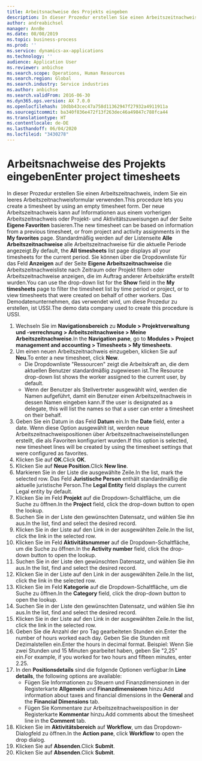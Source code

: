 ```yaml
---
title: Arbeitsnachweise des Projekts eingeben
description: In dieser Prozedur erstellen Sie einen Arbeitszeitnachweis, indem Sie ein leeres Arbeitszeitnachweisformular verwenden.
author: andreabichsel
manager: AnnBe
ms.date: 08/08/2019
ms.topic: business-process
ms.prod: ''
ms.service: dynamics-ax-applications
ms.technology: ''
audience: Application User
ms.reviewer: anbichse
ms.search.scope: Operations, Human Resources
ms.search.region: Global
ms.search.industry: Service industries
ms.author: anbichse
ms.search.validFrom: 2016-06-30
ms.dyn365.ops.version: AX 7.0.0
ms.openlocfilehash: 10dbb43cec47a758d11362947f27932a4911911a
ms.sourcegitcommit: ba340f836e472f13f263dec46a49847c788fca44
ms.translationtype: HT
ms.contentlocale: de-DE
ms.lasthandoff: 06/04/2020
ms.locfileid: "3430278"
---
```

# <a name="enter-project-timesheets"></a><span data-ttu-id="3ebea-103">Arbeitsnachweise des Projekts eingeben</span><span class="sxs-lookup"><span data-stu-id="3ebea-103">Enter project timesheets</span></span>



<span data-ttu-id="3ebea-104">In dieser Prozedur erstellen Sie einen Arbeitszeitnachweis, indem Sie ein leeres Arbeitszeitnachweisformular verwenden.</span><span class="sxs-lookup"><span data-stu-id="3ebea-104">This procedure lets you create a timesheet by using an empty timesheet form.</span></span> <span data-ttu-id="3ebea-105">Der neue Arbeitszeitnachweis kann auf Informationen aus einem vorherigen Arbeitszeitnachweis oder Projekt- und Aktivitätszuweisungen auf der Seite **Eigene Favoriten** basieren.</span><span class="sxs-lookup"><span data-stu-id="3ebea-105">The new timesheet can be based on information from a previous timesheet, or from project and activity assignments in the **My favorites** page.</span></span> <span data-ttu-id="3ebea-106">Standardmäßig werden auf der Listenseite **Alle Arbeitszeitnachweise** alle Arbeitszeitnachweise für die aktuelle Periode angezeigt.</span><span class="sxs-lookup"><span data-stu-id="3ebea-106">By default, the **All timesheets** list page displays all your timesheets for the current period.</span></span> <span data-ttu-id="3ebea-107">Sie können über die Dropdownliste für das Feld **Anzeigen** auf der Seite **Eigene Arbeitszeitnachweise** die Arbeitszeitnachweisliste nach Zeitraum oder Projekt filtern oder Arbeitszeitnachweise anzeigen, die im Auftrag anderer Arbeitskräfte erstellt wurden.</span><span class="sxs-lookup"><span data-stu-id="3ebea-107">You can use the drop-down list for the **Show** field in the **My timesheets** page to filter the timesheet list by time period or project, or to view timesheets that were created on behalf of other workers.</span></span> <span data-ttu-id="3ebea-108">Das Demodatenunternehmen, das verwendet wird, um diese Prozedur zu erstellen, ist USSI.</span><span class="sxs-lookup"><span data-stu-id="3ebea-108">The demo data company used to create this procedure is USSI.</span></span> 

1. <span data-ttu-id="3ebea-109">Wechseln Sie im **Navigationsbereich** zu **Module > Projektverwaltung und -verrechnung > Arbeitszeitnachweise > Meine Arbeitszeitnachweise**.</span><span class="sxs-lookup"><span data-stu-id="3ebea-109">In the **Navigation pane**, go to **Modules > Project management and accounting > Timesheets > My timesheets**.</span></span>
2. <span data-ttu-id="3ebea-110">Um einen neuen Arbeitszeitnachweis einzugeben, klicken Sie auf **Neu**.</span><span class="sxs-lookup"><span data-stu-id="3ebea-110">To enter a new timesheet, click **New**.</span></span>
    - <span data-ttu-id="3ebea-111">Die Dropdownliste "Ressourcen" zeigt die Arbeitskraft an, die dem aktuellen Benutzer standardmäßig zugewiesen ist.</span><span class="sxs-lookup"><span data-stu-id="3ebea-111">The Resource drop-down list shows the worker assigned to the current user, by default.</span></span>  
    - <span data-ttu-id="3ebea-112">Wenn der Benutzer als Stellvertreter ausgewählt wird, werden die Namen aufgeführt, damit ein Benutzer einen Arbeitszeitnachweis in dessen Namen eingeben kann.</span><span class="sxs-lookup"><span data-stu-id="3ebea-112">If the user is designated as a delegate, this will list the names so that a user can enter a timesheet on their behalf.</span></span>  
3. <span data-ttu-id="3ebea-113">Geben Sie ein Datum in das Feld **Datum** ein.</span><span class="sxs-lookup"><span data-stu-id="3ebea-113">In the **Date** field, enter a date.</span></span> <span data-ttu-id="3ebea-114">Wenn diese Option ausgewählt ist, werden neue Arbeitszeitnachweispositionen über Arbeitszeitnachweiseinstellungen erstellt, die als Favoriten konfiguriert wurden.</span><span class="sxs-lookup"><span data-stu-id="3ebea-114">If this option is selected, new timesheet lines will be created by using the timesheet settings that were configured as favorites.</span></span>  
4. <span data-ttu-id="3ebea-115">Klicken Sie auf **OK**.</span><span class="sxs-lookup"><span data-stu-id="3ebea-115">Click **OK**.</span></span>
5. <span data-ttu-id="3ebea-116">Klicken Sie auf **Neue Position**.</span><span class="sxs-lookup"><span data-stu-id="3ebea-116">Click **New line**.</span></span>
6. <span data-ttu-id="3ebea-117">Markieren Sie in der Liste die ausgewählte Zeile.</span><span class="sxs-lookup"><span data-stu-id="3ebea-117">In the list, mark the selected row.</span></span> <span data-ttu-id="3ebea-118">Das Feld **Juristische Person** enthält standardmäßig die aktuelle juristische Person.</span><span class="sxs-lookup"><span data-stu-id="3ebea-118">The **Legal Entity** field displays the current Legal entity by default.</span></span>   
7. <span data-ttu-id="3ebea-119">Klicken Sie im Feld **Projekt** auf die Dropdown-Schaltfläche, um die Suche zu öffnen.</span><span class="sxs-lookup"><span data-stu-id="3ebea-119">In the **Project** field, click the drop-down button to open the lookup.</span></span>
8. <span data-ttu-id="3ebea-120">Suchen Sie in der Liste den gewünschten Datensatz, und wählen Sie ihn aus.</span><span class="sxs-lookup"><span data-stu-id="3ebea-120">In the list, find and select the desired record.</span></span>
9. <span data-ttu-id="3ebea-121">Klicken Sie in der Liste auf den Link in der ausgewählten Zeile.</span><span class="sxs-lookup"><span data-stu-id="3ebea-121">In the list, click the link in the selected row.</span></span>
10. <span data-ttu-id="3ebea-122">Klicken Sie im Feld **Aktivitätsnummer** auf die Dropdown-Schaltfläche, um die Suche zu öffnen.</span><span class="sxs-lookup"><span data-stu-id="3ebea-122">In the **Activity number** field, click the drop-down button to open the lookup.</span></span>
11. <span data-ttu-id="3ebea-123">Suchen Sie in der Liste den gewünschten Datensatz, und wählen Sie ihn aus.</span><span class="sxs-lookup"><span data-stu-id="3ebea-123">In the list, find and select the desired record.</span></span>
12. <span data-ttu-id="3ebea-124">Klicken Sie in der Liste auf den Link in der ausgewählten Zeile.</span><span class="sxs-lookup"><span data-stu-id="3ebea-124">In the list, click the link in the selected row.</span></span>
13. <span data-ttu-id="3ebea-125">Klicken Sie im Feld **Kategorie** auf die Dropdown-Schaltfläche, um die Suche zu öffnen.</span><span class="sxs-lookup"><span data-stu-id="3ebea-125">In the **Category** field, click the drop-down button to open the lookup.</span></span>
14. <span data-ttu-id="3ebea-126">Suchen Sie in der Liste den gewünschten Datensatz, und wählen Sie ihn aus.</span><span class="sxs-lookup"><span data-stu-id="3ebea-126">In the list, find and select the desired record.</span></span>
15. <span data-ttu-id="3ebea-127">Klicken Sie in der Liste auf den Link in der ausgewählten Zeile.</span><span class="sxs-lookup"><span data-stu-id="3ebea-127">In the list, click the link in the selected row.</span></span>
16. <span data-ttu-id="3ebea-128">Geben Sie die Anzahl der pro Tag gearbeiteten Stunden ein.</span><span class="sxs-lookup"><span data-stu-id="3ebea-128">Enter the number of hours worked each day.</span></span> <span data-ttu-id="3ebea-129">Geben Sie die Stunden mit Dezimalstellen ein.</span><span class="sxs-lookup"><span data-stu-id="3ebea-129">Enter the hours in decimal format.</span></span> <span data-ttu-id="3ebea-130">Beispiel: Wenn Sie zwei Stunden und 15 Minuten gearbeitet haben, geben Sie "2,25" ein.</span><span class="sxs-lookup"><span data-stu-id="3ebea-130">For example, if you worked for two hours and fifteen minutes, enter 2.25.</span></span>   
17. <span data-ttu-id="3ebea-131">In den **Positionsdetails** sind die folgende Optionen verfügbar:</span><span class="sxs-lookup"><span data-stu-id="3ebea-131">In **Line details**, the following options are available:</span></span>
    - <span data-ttu-id="3ebea-132">Fügen Sie Informationen zu Steuern und Finanzdimensionen in der Registerkarte **Allgemein** und **Finanzdimensionen** hinzu.</span><span class="sxs-lookup"><span data-stu-id="3ebea-132">Add information about taxes and financial dimensions in the **General** and the **Financial Dimensions** tab.</span></span>
    - <span data-ttu-id="3ebea-133">Fügen Sie Kommentare zur Arbeitszeitnachweisposition in der Registerkarte **Kommentar** hinzu.</span><span class="sxs-lookup"><span data-stu-id="3ebea-133">Add comments about the timesheet line in the **Comment** tab.</span></span>
20. <span data-ttu-id="3ebea-134">Klicken Sie im **Aktivitätsbereich** auf **Workflow**, um das Dropdown-Dialogfeld zu öffnen.</span><span class="sxs-lookup"><span data-stu-id="3ebea-134">In the **Action pane**, click **Workflow** to open the drop dialog.</span></span>
21. <span data-ttu-id="3ebea-135">Klicken Sie auf **Absenden**.</span><span class="sxs-lookup"><span data-stu-id="3ebea-135">Click **Submit**.</span></span>
22. <span data-ttu-id="3ebea-136">Klicken Sie auf **Absenden**.</span><span class="sxs-lookup"><span data-stu-id="3ebea-136">Click **Submit**.</span></span>

